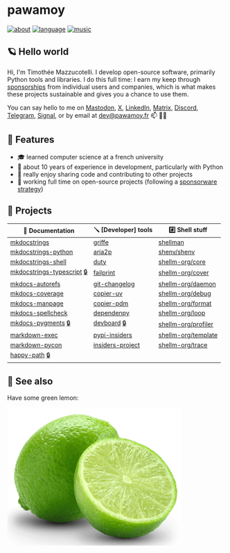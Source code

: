 # pawamoy

[![about](https://img.shields.io/badge/docs-about-708FCC.svg?style=flat)](https://pawamoy.github.io/about)
[![language](https://img.shields.io/badge/language-ACGT-white.svg?style=flat)](https://en.wikipedia.org/wiki/DNA)
[![music](https://img.shields.io/badge/music-breakcore-708FCC.svg?style=flat)](https://www.youtube.com/watch?v=yU_EpBtqiRk)

## 🪐 Hello world

Hi, I'm Timothée Mazzucotelli.
I develop open-source software, primarily Python tools and libraries.
I do this full time: I earn my keep through [sponsorships](https://github.com/sponsors/pawamoy)
from individual users and companies,
which is what makes these projects sustainable
and gives you a chance to use them.

You can say hello to me on
[Mastodon](https://fosstodon.org/@pawamoy),
[X](https://x.com/pawamoy),
[LinkedIn](https://www.linkedin.com/in/tmazzucotelli/),
[Matrix](https://matrix.to/#/@pawamoy:matrix.org),
[Discord](https://discordapp.com/users/393362331494776833),
[Telegram](https://t.me/pawamoy),
[Signal](https://signal.me/#eu/NBYY34FhSLL4A54k52+pI2It8qVBQy/pYDQBt+qxNej1IHVuqppNvKURTQuwrTXP),
or by email at dev@pawamoy.fr 📫 👋🏼

## 🌱 Features

- 🎓 learned computer science at a french university
- 🐍 about 10 years of experience in development, particularly with Python
- 🎠 really enjoy sharing code and contributing to other projects
- 👔 working full time on open-source projects
  (following a [sponsorware strategy](https://pawamoy.github.io/insiders))

## 🌲 Projects

📘 Documentation | 🪛 [Developer] tools | #️⃣ Shell stuff
---------------- | ------------------ | --------------------
[mkdocstrings](https://github.com/mkdocstrings/mkdocstrings) | [griffe](https://github.com/mkdocstrings/griffe) | [shellman](https://github.com/pawamoy/shellman)
[mkdocstrings-python](https://github.com/mkdocstrings/python) | [aria2p](https://github.com/pawamoy/aria2p) | [shenv/shenv](https://github.com/shenv/shenv)
[mkdocstrings-shell](https://github.com/mkdocstrings/shell) | [duty](https://github.com/pawamoy/duty) | [shellm-org/core](https://github.com/shellm-org/core)
[mkdocstrings-typescript](https://github.com/mkdocstrings/typescript) [🔒] | [failprint](https://github.com/pawamoy/failprint) | [shellm-org/cover](https://github.com/shellm-org/cover)
[mkdocs-autorefs](https://github.com/mkdocstrings/autorefs) | [git-changelog](https://github.com/pawamoy/git-changelog) | [shellm-org/daemon](https://github.com/shellm-org/daemon)
[mkdocs-coverage](https://github.com/pawamoy/mkdocs-coverage) | [copier-uv](https://github.com/pawamoy/copier-uv) | [shellm-org/debug](https://github.com/shellm-org/debug)
[mkdocs-manpage](https://github.com/pawamoy/mkdocs-manpage) | [copier-pdm](https://github.com/pawamoy/copier-pdm) | [shellm-org/format](https://github.com/shellm-org/format)
[mkdocs-spellcheck](https://github.com/pawamoy/mkdocs-spellcheck) | [dependenpy](https://github.com/pawamoy/dependenpy) | [shellm-org/loop](https://github.com/shellm-org/loop)
[mkdocs-pygments](https://github.com/pawamoy/mkdocs-pygments) [🔒] | [devboard](https://github.com/pawamoy/devboard) [🔒] | [shellm-org/profiler](https://github.com/shellm-org/profiler)
[markdown-exec](https://github.com/pawamoy/markdown-exec) | [pypi-insiders](https://github.com/pawamoy/pypi-insiders) | [shellm-org/template](https://github.com/shellm-org/template)
[markdown-pycon](https://github.com/pawamoy/markdown-pycon) | [insiders-project](https://github.com/pawamoy/insiders-project) | [shellm-org/trace](https://github.com/shellm-org/trace)
[happy-path](https://github.com/pawamoy/happy-path) [🔒] | |

[🔒]: https://pawamoy.github.io/insiders/

## 🍋 See also

Have some green lemon:

![green lemon](green_lemon.png)
